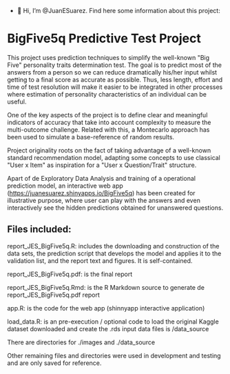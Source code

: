 - 👋 Hi, I’m @JuanESuarez. Find here some information about this project:

# BigFive5q Predictive Test Project

This project uses prediction techniques to simplify the well-known "Big Five" personality traits determination test. The goal is to predict most of the answers from a person so we can reduce dramatically his/her input whilst getting to a final score as accurate as possible. Thus, less length, effort and time of test resolution will make it easier to be integrated in other processes where estimation of personality characteristics of an individual can be useful.

One of the key aspects of the project is to define clear and meaningful indicators of accuracy that take into account complexity to measure the multi-outcome challenge. Related with this, a Montecarlo approach has been used to simulate a base-reference of random results.

Project originality roots on the fact of taking advantage of a well-known standard recommendation model, adapting some concepts to use classical "User x Item" as inspiration for a "User x Question/Trait" structure. 

Apart of de Exploratory Data Analysis and training of a operational prediction model, an interactive web app (https://juanesuarez.shinyapps.io/BigFive5q) has been created for illustrative purpose, where user can play with the answers and even interactively see the hidden predictions obtained for unanswered questions.


## Files included:

report_JES_BigFive5q.R: includes the downloading and construction of the data sets, the prediction script that develops the model and applies it to the validation list, and the report text and figures.  It is self-contained.

report_JES_BigFive5q.pdf: is the final report

report_JES_BigFive5q.Rmd: is the R Markdown source to generate de report_JES_BigFive5q.pdf report

app.R: is the code for the web app (shinnyapp interactive application)

load_data.R: is an pre-execution / optional code to load the original Kaggle dataset downloaded and create the .rds input data files is /data_source 

There are directories for ./images and ./data_source 

Other remaining files and directories were used in development and testing and are only saved for reference.